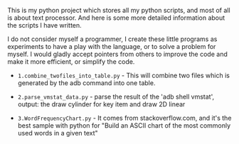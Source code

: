 This is my python project which stores all my python scripts, and most of all is about text processor. And here is some more detailed information about the scripts I have written.

I do not consider myself a programmer, I create these little programs as experiments to have a play with the language, or to solve a problem for myself.  I would gladly accept pointers from others to improve the code and make it more efficient, or simplify the code.

- `1.combine_twofiles_into_table.py` - This will combine two files which is generated by the adb command into one table.

- `2.parse_vmstat_data.py` - parse the result of the 'adb shell vmstat', output: the draw cylinder for key item and draw 2D linear

- `3.WordFrequencyChart.py` - It comes from stackoverflow.com, and it's the best sample with python for "Build an ASCII chart of the most commonly used words in a given text"